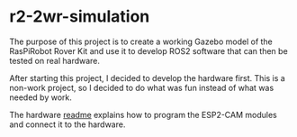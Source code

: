 # r2-2wr-simulation

The purpose of this project is to create a working Gazebo model of the
RasPiRobot Rover Kit and use it to develop ROS2 software that can then be
tested on real hardware.

After starting this project, I decided to develop the hardware first.  This is a non-work project, so I decided to do what was fun instead of what was needed by work.

The hardware [readme](hardware/README/md) explains how to program the ESP2-CAM modules and connect it to the hardware.
